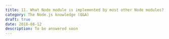```yaml
---
title: 11. What Node module is implemented by most other Node modules?
category: The Node.js knowledge (Q&A)
draft: true
date: 2018-08-12
description: To be answered soon
---
```

